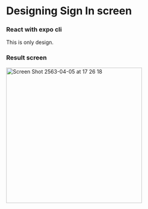 # Designing Sign In screen

### React with expo cli

This is only design.

### Result screen
<img width="365" alt="Screen Shot 2563-04-05 at 17 26 18" src="https://user-images.githubusercontent.com/39496126/78472439-fdfdf200-7762-11ea-9f22-83b3d3ec11fe.png">
